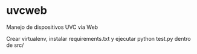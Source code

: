 uvcweb
======

Manejo de dispositivos UVC vía Web

Crear virtualenv, instalar requirements.txt y ejecutar python test.py dentro de src/
